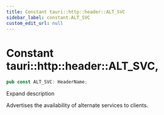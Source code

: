 ```yaml
---
title: Constant tauri::http::header::ALT_SVC
sidebar_label: constant.ALT_SVC
custom_edit_url: null
---
```


  # Constant tauri::http&#x3A;:header::ALT_SVC,

```rs
pub const ALT_SVC: HeaderName;
```

Expand description

Advertises the availability of alternate services to clients.
  